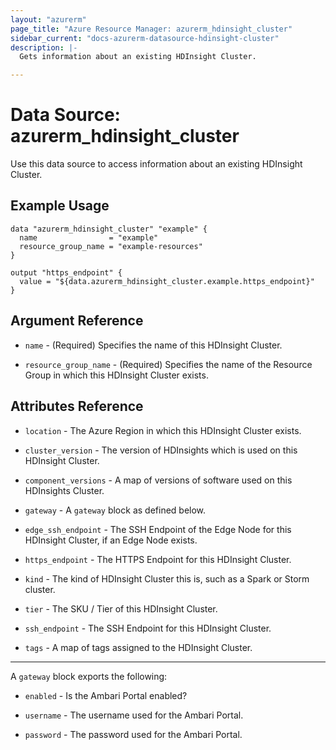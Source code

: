 ```yaml
---
layout: "azurerm"
page_title: "Azure Resource Manager: azurerm_hdinsight_cluster"
sidebar_current: "docs-azurerm-datasource-hdinsight-cluster"
description: |-
  Gets information about an existing HDInsight Cluster.

---
```


# Data Source: azurerm_hdinsight_cluster

Use this data source to access information about an existing HDInsight Cluster.

## Example Usage

```hcl
data "azurerm_hdinsight_cluster" "example" {
  name                = "example"
  resource_group_name = "example-resources"
}

output "https_endpoint" {
  value = "${data.azurerm_hdinsight_cluster.example.https_endpoint}"
}
```

## Argument Reference

* `name` - (Required) Specifies the name of this HDInsight Cluster.

* `resource_group_name` - (Required) Specifies the name of the Resource Group in which this HDInsight Cluster exists.

## Attributes Reference

* `location` - The Azure Region in which this HDInsight Cluster exists.

* `cluster_version` - The version of HDInsights which is used on this HDInsight Cluster.

* `component_versions` - A map of versions of software used on this HDInsights Cluster.

* `gateway` - A `gateway` block as defined below.

* `edge_ssh_endpoint` - The SSH Endpoint of the Edge Node for this HDInsight Cluster, if an Edge Node exists.

* `https_endpoint` - The HTTPS Endpoint for this HDInsight Cluster.

* `kind` - The kind of HDInsight Cluster this is, such as a Spark or Storm cluster.

* `tier` - The SKU / Tier of this HDInsight Cluster.

* `ssh_endpoint` - The SSH Endpoint for this HDInsight Cluster.

* `tags` - A map of tags assigned to the HDInsight Cluster.

---

A `gateway` block exports the following:

* `enabled` - Is the Ambari Portal enabled?

* `username` - The username used for the Ambari Portal.

* `password` - The password used for the Ambari Portal.